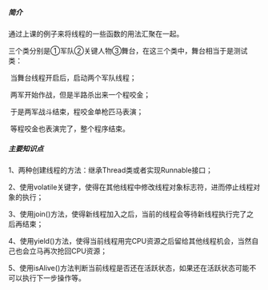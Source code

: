 ##### 简介

通过上课的例子来将线程的一些函数的用法汇聚在一起。

三个类分别是①军队②关键人物③舞台，在这三个类中，舞台相当于是测试类：

​	当舞台线程开启后，启动两个军队线程；

​	两军开始作战，但是半路杀出来一个程咬金；

​	于是两军战斗结束，程咬金单枪匹马表演；

​	等程咬金也表演完了，整个程序结束。

##### 主要知识点

1、两种创建线程的方法：继承Thread类或者实现Runnable接口；

2、使用volatile关键字，使得在其他线程中修改线程对象标志符，进而停止线程对象的执行；

3、使用join()方法，使得新线程加入之后，当前的线程会等待新线程执行完了之后再结束；

4、使用yield()方法，使得当前线程用完CPU资源之后留给其他线程机会，当然自己也会立马再次抢回CPU资源；

5、使用isAlive()方法判断当前线程是否还在活跃状态，如果还在活跃状态可能不可以执行下一步操作等。

